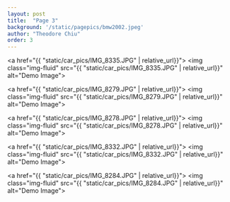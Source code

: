 ```yaml
---
layout: post
title:  "Page 3"
background: '/static/pagepics/bmw2002.jpeg'
author: "Theodore Chiu"
order: 3
---
```


<a href="{{ "static/car_pics/IMG_8335.JPG" | relative_url}}">
	<img class="img-fluid" src="{{ "static/car_pics/IMG_8335.JPG" | relative_url}}" alt="Demo Image">
</a>

<a href="{{ "static/car_pics/IMG_8279.JPG" | relative_url}}">
	<img class="img-fluid" src="{{ "static/car_pics/IMG_8279.JPG" | relative_url}}" alt="Demo Image">
</a>

<a href="{{ "static/car_pics/IMG_8278.JPG" | relative_url}}">
	<img class="img-fluid" src="{{ "static/car_pics/IMG_8278.JPG" | relative_url}}" alt="Demo Image">
</a>

<a href="{{ "static/car_pics/IMG_8332.JPG" | relative_url}}">
	<img class="img-fluid" src="{{ "static/car_pics/IMG_8332.JPG" | relative_url}}" alt="Demo Image">
</a>

<a href="{{ "static/car_pics/IMG_8284.JPG" | relative_url}}">
	<img class="img-fluid" src="{{ "static/car_pics/IMG_8284.JPG" | relative_url}}" alt="Demo Image">
</a>

